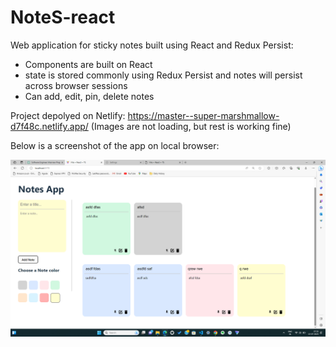 # NoteS-react

Web application for sticky notes built using React and Redux Persist:
- Components are built on React
- state is stored commonly using Redux Persist and notes will persist across browser sessions
- Can add, edit, pin, delete notes

Project depolyed on Netlify: https://master--super-marshmallow-d7f48c.netlify.app/ (Images are not loading, but rest is working fine)

Below is a screenshot of the app on local browser:

![App Screenshot](https://raw.githubusercontent.com/sashankbajaru/NoteS-react/master/NoteS-react.png)


